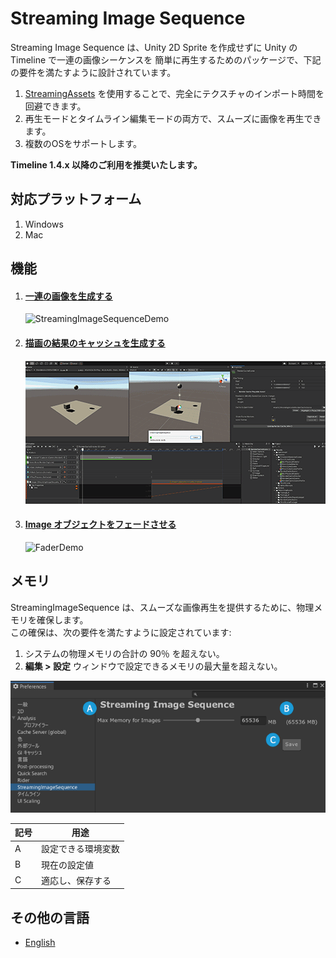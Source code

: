 # Streaming Image Sequence

Streaming Image Sequence は、Unity 2D Sprite を作成せずに Unity の Timeline で一連の画像シーケンスを
簡単に再生するためのパッケージで、下記の要件を満たすように設計されています。

1. [StreamingAssets](https://docs.unity3d.com/ja/current/Manual/StreamingAssets.html) 
   を使用することで、完全にテクスチャのインポート時間を回避できます。
1. 再生モードとタイムライン編集モードの両方で、スムーズに画像を再生できます。   
1. 複数のOSをサポートします。

**Timeline 1.4.x 以降のご利用を推奨いたします。**

## 対応プラットフォーム

1. Windows
2. Mac


## 機能

1. #### [一連の画像を生成する](StreamingImageSequencePlayableAsset.md)

   ![StreamingImageSequenceDemo](../images/StreamingImageSequenceDemo.gif)

2. #### [描画の結果のキャッシュを生成する](RenderCachePlayableAsset.md)

   ![RenderCacheDemo](../images/RenderCacheDemo.gif)

3. #### [Image オブジェクトをフェードさせる](FaderPlayableAsset.md)

   ![FaderDemo](../images/FaderDemo.gif)

## メモリ

StreamingImageSequence は、スムーズな画像再生を提供するために、物理メモリを確保します。  
この確保は、次の要件を満たすように設定されています:
1. システムの物理メモリの合計の 90％ を超えない。
1. **編集 > 設定** ウィンドウで設定できるメモリの最大量を超えない。

![Preferences](../images/Preferences.png)

| 記号    | 用途                                                                    | 
| ------- | ---------------------------------------------------------------------- | 
| A       | 設定できる環境変数                                                       |   
| B       | 現在の設定値                                                            |   
| C       | 適応し、保存する                                                        |  

## その他の言語
- [English](../index.md)





